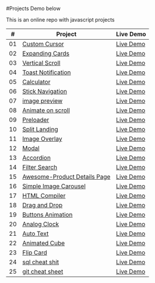 
#Projects Demo below
<p>This is an online repo with javascript projects</p>


|  #  | Project                                                                                                                     | Live Demo                                                                         |
| :-: | --------------------------------------------------------------------------------------------------------------------------- | --------------------------------------------------------------------------------- |
| 01  | [Custom Cursor](https://github.com/jomobrain1/jsbits/tree/main/custom-cursor)                             | [Live Demo](https://customcursor.netlify.app//)               |
| 02  | [Expanding Cards](https://github.com/jomobrain1/jsbits/tree/main/expanding-cards)                               | [Live Demo](https://xpand-cards.netlify.app/)                |
| 03  | [Vertical Scroll](https://github.com/jomobrain1/jsbits/tree/main/vertical-scroll)                       | [Live Demo](https://vertical-scroll.netlify.app/) |
| 04  | [Toast Notification](https://github.com/jomobrain1/jsbits/tree/main/toast-notification)                          | [Live Demo](https://toastnote.netlify.app/)          |
| 05  | [Calculator](https://github.com/jomobrain1/jsbits/tree/main/calculator)                               | [Live Demo](https://jsbits-calculator.netlify.app/)                |
| 06  | [Stick Navigation](https://github.com/jomobrain1/jsbits/tree/main/sticky-navbar)                           | [Live Demo](https://jsbits-sticky-nav.netlify.app/)              |
| 07  | [image preview](https://github.com/jomobrain1/jsbits/tree/main/image-preview)                       | [Live Demo](https://jsbits-image-preview.netlify.app/)            |
| 08  | [Animate on scroll](https://github.com/jomobrain1/jsbits/tree/main/animate-on-scroll)                                         | [Live Demo](https://jsbits-animate-on-scroll.netlify.app/)                     |
| 09  | [Preloader](https://github.com/jomobrain1/jsbits/tree/main/preloade)                                     | [Live Demo](https://jsbits-preloader.netlify.app/)                   |
| 10  | [Split Landing](https://github.com/jomobrain1/jsbits/tree/main/split-landingpage)                                         | [Live Demo](https://jsbits-split-landing.netlify.app/)                     |
| 11  | [Image Overlay](https://github.com/jomobrain1/jsbits/tree/main/image-overlay)                               | [Live Demo](https://jsbits-image-overlay.netlify.app/)                |
| 12  | [Modal](https://github.com/jomobrain1/jsbits/tree/main/modal)                                   | [Live Demo](https://jsbits-modal.netlify.app/)                  |
| 13  | [Accordion](https://github.com/jomobrain1/jsbits/tree/main/accordion)                   | [Live Demo](https://jsbits-accordion.netlify.app/)          |
| 14  | [Filter Search](https://github.com/jomobrain1/jsbits/tree/main/filter-search)                     | [Live Demo](https://jsbits-filter-search.netlify.app/)           |
| 15  | [Awesome-Product Details Page](https://github.com/jomobrain1/jsbits/tree/main/awesome-product-details)                   | [Live Demo](https://jsbits-awesome-product-details.netlify.app/)          |
| 16  | [Simple Image Carousel](https://github.com/jomobrain1/jsbits/tree/main/simple-image-carousel)                                     | [Live Demo](https://jsbits-simple-image-carousel.netlify.app/)                   |
| 17  | [HTML Compiler](https://github.com/jomobrain1/jsbits/tree/main/html-compiler)                                         | [Live Demo](https://jsbits-compiler.netlify.app/)                     |
| 18  | [Drag and Drop](https://github.com/jomobrain1/jsbits/tree/main/drag-and-drop)                         | [Live Demo](https://jsbits-drag-and-drop.netlify.app/)             |
| 19  | [Buttons Animation](https://github.com/jomobrain1/jsbits/tree/main/buttons-animation)                                     | [Live Demo](https://jsbits-buttons-animation.netlify.app/)                   |
| 20  | [Analog Clock](https://github.com/jomobrain1/jsbits/tree/main/analog-clock)                   | [Live Demo](https://jsbits-clock.netlify.app/)          |
| 21  | [Auto Text](https://github.com/jomobrain1/jsbits/tree/main/auto-text)                                     | [Live Demo](https://jsbits-autotext.netlify.app/)                   |
| 22  | [Animated Cube](https://github.com/jomobrain1/jsbits/tree/main/animated-cube)                                     | [Live Demo](https://jsbits-animated-card.netlify.app/)                   |
| 23  | [Flip Card](https://github.com/jomobrain1/jsbits/tree/main/flipcard)                                     | [Live Demo](https://neumorphicflipcard.netlify.app/)                   |
| 24  | [sql cheat shit](https://github.com/jomobrain1/sql_cheat)                                     | [Live Demo](https://jomobrain1.github.io/sql_cheat/)                   |
| 25  | [git cheat sheet](https://github.com/jomobrain1/jsbits/tree/main/github)                                     | [Live Demo](https://jomobrain1.github.io/git_cheat/)                   |


